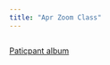 ```yaml
---
title: "Apr Zoom Class"
---
```


<img src="/assets/images/yumiapr.jpg" alt="" class="full">

 [Paticpant album](https://photos.app.goo.gl/2GUfjA8Vu9emFZH18)

